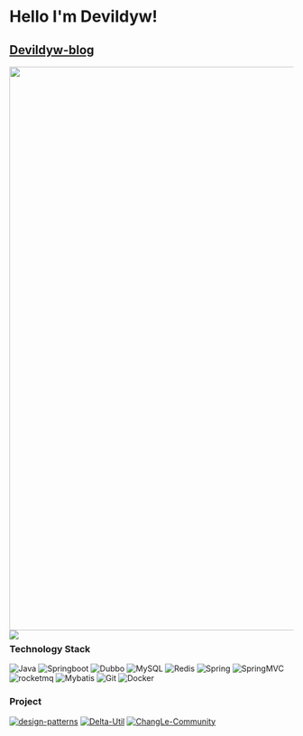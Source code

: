 # Hello I'm Devildyw! 

[Devildyw-blog](https://devildyw.github.io/)
---
<img src="https://ding-blog.oss-cn-chengdu.aliyuncs.com/images/abs6yl7ndibh6u3trwug01x26ah0737c.jpg" width="1000px">

<img align="left" src="https://github-readme-stats.vercel.app/api?username=Devildyw&include_all_commits=true&count_private-true&custom_title=Devildyw'%20GitHub%20Stats&line_height=30&show_icons=true&hide_border=true&bg_color=192133&title_color=efb752&icon_color=efb752&text_color=70bed9">


### Technology Stack
![Java](https://img.shields.io/badge/-Java-192133?style=flat-square&logo=java&logoColor=white)
![Springboot](https://img.shields.io/badge/-SpringBoot-192133?style=flat-square&logo=springboot&logoColor=white)
![Dubbo](https://img.shields.io/badge/-Dubbo-192133?style=flat-square&logo=figma&logoColor=white)
![MySQL](https://img.shields.io/badge/-MySQL-192133?style=flat-square&logo=mysql&logoColor=white)
![Redis](https://img.shields.io/badge/-Redis-192133?style=flat-square&logo=redis&logoColor=white)
![Spring](https://img.shields.io/badge/-Spring-192133?style=flat-square&logo=Spring&logoColor=white)
![SpringMVC](https://img.shields.io/badge/-SpringMVC-192133?style=flat-square&logo=Spring&logoColor=white)
![rocketmq](https://img.shields.io/badge/-rocketmq-192133?style=flat-square&logo=apache-rocketmq&logoColor=white)
![Mybatis](https://img.shields.io/badge/-Mybatis-192133?style=flat-square&logo=apache&logoColor=white)
![Git](https://img.shields.io/badge/-Git-192133?style=flat-square&logo=git&logoColor=white)
![Docker](https://img.shields.io/badge/-Docker-192133?style=flat-square&logo=docker&logoColor=white)


### Project
[![design-patterns](https://img.shields.io/badge/design-patterns-192133?style=flat-square)](https://github.com/Devildyw/design-patterns)
[![Delta-Util](https://img.shields.io/badge/Delta-Util-192133?style=flat-square)](https://github.com/Devildyw/Delta-Util)
[![ChangLe-Community](https://img.shields.io/badge/ChangLe-Community-192133?style=flat-square)](https://github.com/Devildyw/J2ee-)
